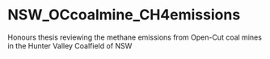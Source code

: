 # NSW_OCcoalmine_CH4emissions
Honours thesis reviewing the methane emissions from Open-Cut coal mines in the Hunter Valley Coalfield of NSW 
